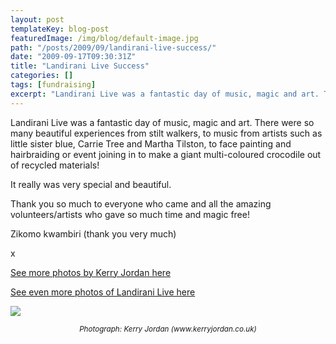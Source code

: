 ```yaml
---
layout: post
templateKey: blog-post
featuredImage: /img/blog/default-image.jpg
path: "/posts/2009/09/landirani-live-success/"
date: "2009-09-17T09:30:31Z"
title: "Landirani Live Success"
categories: []
tags: [fundraising]
excerpt: "Landirani Live was a fantastic day of music, magic and art. There were so many beautiful experience..."
---
```


Landirani Live was a fantastic day of music, magic and art. There were so many beautiful experiences from stilt walkers, to music from artists such as little sister blue, Carrie Tree and Martha Tilston, to face painting and hairbraiding or event joining in to make a giant multi-coloured crocodile out of recycled materials!

It really was very special and beautiful.

Thank you so much to everyone who came and all the amazing volunteers/artists who gave so much time and magic free!

Zikomo kwambiri (thank you very much)

x

[See more photos by Kerry Jordan here](../../gallery/landirani_live_by_kerry_jordan_www.kerryjordan.co.uk)

[See even more photos of Landirani Live here](../../gallery/landirani_live)

![](https://www.landirani.org/image_library/news/full_size/4ab21ce220a7bdsc_0336.jpg)

<address style="text-align: center;"><sup>Photograph: Kerry Jordan (www.kerryjordan.co.uk)</sup></address>
